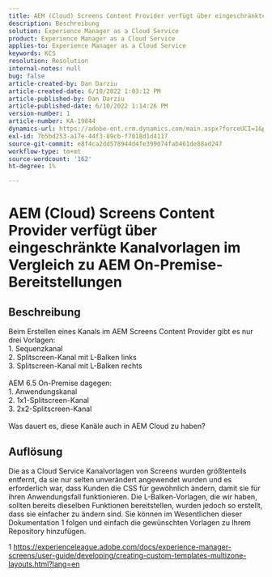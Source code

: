 ```yaml
---
title: AEM (Cloud) Screens Content Provider verfügt über eingeschränkte Kanalvorlagen im Vergleich zu AEM On-Premise-Bereitstellungen
description: Beschreibung
solution: Experience Manager as a Cloud Service
product: Experience Manager as a Cloud Service
applies-to: Experience Manager as a Cloud Service
keywords: KCS
resolution: Resolution
internal-notes: null
bug: false
article-created-by: Dan Darziu
article-created-date: 6/10/2022 1:03:12 PM
article-published-by: Dan Darziu
article-published-date: 6/10/2022 1:14:26 PM
version-number: 1
article-number: KA-19844
dynamics-url: https://adobe-ent.crm.dynamics.com/main.aspx?forceUCI=1&pagetype=entityrecord&etn=knowledgearticle&id=229163a7-bde8-ec11-bb3c-000d3a3b1f18
exl-id: 7b5bd253-a17e-44f3-89cb-f7018d1d4117
source-git-commit: e8f4ca2dd578944d4fe399074fab461de88ad247
workflow-type: tm+mt
source-wordcount: '162'
ht-degree: 1%

---
```


# AEM (Cloud) Screens Content Provider verfügt über eingeschränkte Kanalvorlagen im Vergleich zu AEM On-Premise-Bereitstellungen

## Beschreibung

Beim Erstellen eines Kanals im AEM Screens Content Provider gibt es nur drei Vorlagen:<br>1. Sequenzkanal<br>2. Splitscreen-Kanal mit L-Balken links<br>3. Splitscreen-Kanal mit L-Balken rechts<br><br>AEM 6.5 On-Premise dagegen:<br>1. Anwendungskanal<br>2. 1x1-Splitscreen-Kanal<br>3. 2x2-Splitscreen-Kanal<br><br>Was dauert es, diese Kanäle auch in AEM Cloud zu haben?

## Auflösung


Die as a Cloud Service Kanalvorlagen von Screens wurden größtenteils entfernt, da sie nur selten unverändert angewendet wurden und es erforderlich war, dass Kunden die CSS für gewöhnlich ändern, damit sie für ihren Anwendungsfall funktionieren.
Die L-Balken-Vorlagen, die wir haben, sollten bereits dieselben Funktionen bereitstellen, wurden jedoch so erstellt, dass sie einfacher zu ändern sind.
Sie können im Wesentlichen dieser Dokumentation 1 folgen und einfach die gewünschten Vorlagen zu Ihrem Repository hinzufügen.

1 https://experienceleague.adobe.com/docs/experience-manager-screens/user-guide/developing/creating-custom-templates-multizone-layouts.html?lang=en
